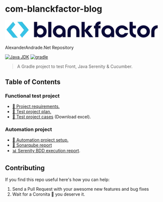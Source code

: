# com-blanckfactor-blog

![Company logo](docs/assets/company-logo.png)

AlexanderAndrade.Net Repository

[![Java JDK](https://img.shields.io/badge/JavaJDK-8-green.svg)](https://www.oracle.com/co/java/technologies/javase/javase8-archive-downloads.html)
[![gradle](https://img.shields.io/badge/Gradle-v7.4.1-yellow.svg)](https://gradle.org/install/)

>A Gradle project to test Front, Java Serenity & Cucumber.
>

## Table of Contents

### Functional test project

- [🧾 Project requirements.](docs/00-Requirements%20Specification.pdf)
- [🧾 Test project plan.](docs/01_TEST_PLAN.md)
- [🧾 Test project cases](https://github.com/AlexAndradeSan/blankfactor/raw/main/docs/02_TEST_CASES.xlsx) (Download excel).

### Automation project

- [🤖 Automation project setup.](docs/03_AUTOMATION_SETUP.md)
- [🐞 Sonarqube report](docs/04_SONARQUBE_REPORT.png)
- [📊 Serenity BDD execution report](https://htmlpreview.github.io/?https://github.com/AlexAndradeSan/blankfactor/blob/main/target/site/serenity/index.html).


## Contributing

If you find this repo useful here's how you can help:

1. Send a Pull Request with your awesome new features and bug fixes
2. Wait for a Coronita :beer: you deserve it.
